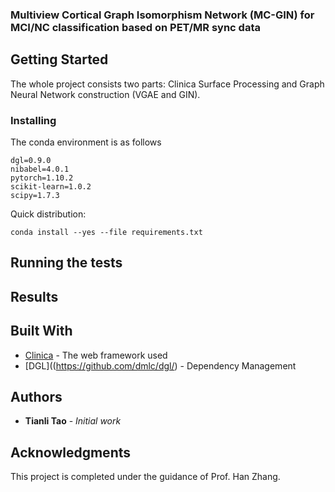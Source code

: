 ### Multiview Cortical Graph Isomorphism Network (MC-GIN) for MCI/NC classification based on PET/MR sync data


## Getting Started

The whole project consists two parts: Clinica Surface Processing and Graph Neural Network construction (VGAE and GIN).



### Installing
The conda environment is as follows

```
dgl=0.9.0
nibabel=4.0.1
pytorch=1.10.2
scikit-learn=1.0.2
scipy=1.7.3
```
Quick distribution: 

```
conda install --yes --file requirements.txt
```

## Running the tests


## Results



## Built With

* [Clinica](http://www.clinica.run/) - The web framework used
* [DGL]((https://github.com/dmlc/dgl/) - Dependency Management


## Authors

* **Tianli Tao** - *Initial work* 


## Acknowledgments

This project is completed under the guidance of Prof. Han Zhang.
